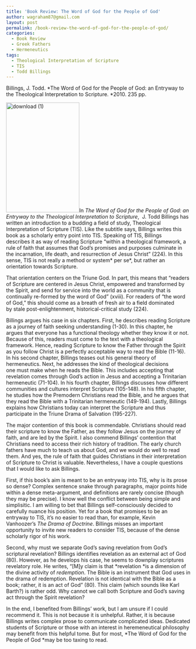 ```yaml
---
title: 'Book Review: The Word of God for the People of God'
author: wagraham87@gmail.com
layout: post
permalink: /book-review-the-word-of-god-for-the-people-of-god/
categories:
  - Book Review
  - Greek Fathers
  - Hermeneutics
tags:
  - Theological Interpretation of Scripture
  - TIS
  - Todd Billings
---
```

Billings, J. Todd. *The Word of God for the People of God: an Entryway to the Theological Interpretation to Scripture. *2010. 235 pp.

[<img class="alignright size-medium wp-image-233" src="http://www.wyattgraham.com/wp-content/uploads/2014/04/download-1-200x300.jpg" alt="download (1)" width="200" height="300" />][1]In *The Word of God for the People of God: an Entryway to the Theological Interpretation to Scripture*,  J. Todd Billings has written an introduction to a budding a field of study, Theological Interpretation of Scripture (TIS). Like the subtitle says, Billings writes this book as a scholarly entry point into TIS. Speaking of TIS, Billings describes it as way of reading Scripture &#8220;within a theological framework, a rule of faith that assumes that God&#8217;s promises and purposes culminate in the incarnation, life death, and resurrection of Jesus Christ&#8221; (224). In this sense, TIS is not really a method or system* per se*, but rather an orientation towards Scripture.

That orientation centers on the Triune God. In part, this means that &#8220;readers of Scripture are centered in Jesus Christ, empowered and transformed by the Spirit, and send for service into the world as a community that is continually re-formed by the word of God&#8221; (xviii). For readers of &#8220;the word of God,&#8221; this should come as a breath of fresh air to a field dominated by stale post-enlightenment, historical-critical study (224).<!--more-->

Billings argues his case in six chapters. First, he describes reading Scripture as a journey of faith seeking understanding (1-30). In this chapter, he argues that everyone has a functional theology whether they know it or not. Because of this, readers must come to the text with a theological framework. Hence, reading Scripture to know the Father through the Spirit as you follow Christ is a perfectly acceptable way to read the Bible (11-16). In his second chapter, Billings teases out his general theory of hermeneutics. Next, he addresses the kind of theological decisions one must make when he reads the Bible. This includes accepting that revelation comes through God&#8217;s action in Jesus and accepting a Trinitarian hermeneutic (71-104). In his fourth chapter, Billings discusses how different communities and cultures interpret Scripture (105-148). In his fifth chapter, he studies how the Premodern Christians read the Bible, and he argues that they read the Bible with a Trinitarian hermeneutic (149-194). Lastly, Billings explains how Christians today can interpret the Scripture and thus participate in the Triune Drama of Salvation (195-227).

The major contention of this book is commendable. Christians should read their scripture to know the Father, as they follow Jesus on the journey of faith, and are led by the Spirit. I also commend Billings&#8217; contention that Christians need to access their rich history of tradition. The early church fathers have much to teach us about God, and we would do well to read them. And yes, the rule of faith that guides Christians in their interpretation of Scripture to Christ is valuable. Nevertheless, I have a couple questions that I would like to ask Billings.

First, if this book&#8217;s aim is meant to be an entryway into TIS, why is its prose so dense? Complex sentence snake through paragraphs, major points hide within a dense meta-argument, and definitions are rarely concise (though they may be precise). I know well the conflict between being simple and simplisitic. I am willing to bet that Billings self-consciously decided to carefully nuance his position. Yet for a book that promises to be an entryway to TIS, it&#8217;s no easier to read than, for example, Kevin Vanhoozer&#8217;s *The Drama of Doctrine*. Billings misses an important opportunity to invite new readers to consider TIS, because of the dense scholarly rigor of his work.

Second, why must we separate God&#8217;s saving revelation from God&#8217;s scriptural revelation? Billings identifies revelation as an external act of God (80). However, as he develops his case, he seems to downplay scriptures revelatory role. He writes, &#8220;[M]y claim is that *revelation *is a dimension of the divine activity of *redemption*. The Bible is an instrument that God uses in the drama of redemption. Revelation is not identical with the Bible as a book; rather, it is an act of God&#8221; (80). This claim (which sounds like Karl Barth?) is rather odd. Why cannot we call both Scripture and God&#8217;s saving act through the Spirit revelation?

In the end, I benefited from Billings&#8217; work, but I am unsure if I could recommend it. This is not because it is unhelpful. Rather, it is because Billings writes complex prose to communicate complicated ideas. Dedicated students of Scripture or those with an interest in heremeneutical philosophy may benefit from this helpful tome. But for most, *The Word of God for the People of God *may be too taxing to read.

&nbsp;

&nbsp;

 [1]: http://www.wyattgraham.com/wp-content/uploads/2014/04/download-1.jpg